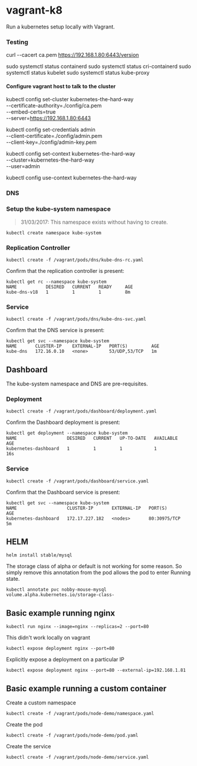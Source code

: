# vagrant-k8

Run a kubernetes setup locally with Vagrant.

### Testing

curl --cacert ca.pem https://192.168.1.80:6443/version

sudo systemctl status containerd
sudo systemctl status cri-containerd
sudo systemctl status kubelet
sudo systemctl status kube-proxy

#### Configure vagrant host to talk to the cluster

kubectl config set-cluster kubernetes-the-hard-way \
  --certificate-authority=./config/ca.pem \
  --embed-certs=true \
  --server=https://192.168.1.80:6443

kubectl config set-credentials admin \
  --client-certificate=./config/admin.pem \
  --client-key=./config/admin-key.pem

kubectl config set-context kubernetes-the-hard-way \
  --cluster=kubernetes-the-hard-way \
  --user=admin

kubectl config use-context kubernetes-the-hard-way


### DNS

### Setup the kube-system namespace

> 31/03/2017: This namespace exists without having to create.

    kubectl create namespace kube-system

### Replication Controller

    kubectl create -f /vagrant/pods/dns/kube-dns-rc.yaml

Confirm that the replication controller is present:

    kubectl get rc --namespace kube-system
    NAME           DESIRED   CURRENT   READY     AGE
    kube-dns-v18   1         1         1         8m

### Service

    kubectl create -f /vagrant/pods/dns/kube-dns-svc.yaml

Confirm that the DNS service is present:

    kubectl get svc --namespace kube-system
    NAME       CLUSTER-IP    EXTERNAL-IP   PORT(S)         AGE
    kube-dns   172.16.0.10   <none>        53/UDP,53/TCP   1m


## Dashboard

The kube-system namespace and DNS are pre-requisites.

### Deployment

    kubectl create -f /vagrant/pods/dashboard/deployment.yaml

Confirm the Dashboard deployment is present:

    kubectl get deployment --namespace kube-system
    NAME                   DESIRED   CURRENT   UP-TO-DATE   AVAILABLE   AGE
    kubernetes-dashboard   1         1         1            1           16s

### Service

    kubectl create -f /vagrant/pods/dashboard/service.yaml

Confirm that the Dashboard service is present:

    kubectl get svc --namespace kube-system
    NAME                   CLUSTER-IP       EXTERNAL-IP   PORT(S)        AGE
    kubernetes-dashboard   172.17.227.182   <nodes>       80:30975/TCP   5m

## HELM

    helm install stable/mysql

The storage class of alpha or default is not working for some reason. So simply
remove this annotation from the pod allows the pod to enter Running state.

    kubectl annotate pvc nobby-mouse-mysql volume.alpha.kubernetes.io/storage-class-

## Basic example running nginx

    kubectl run nginx --image=nginx --replicas=2 --port=80

This didn't work locally on vagrant

    kubectl expose deployment nginx --port=80

Explicitly expose a deployment on a particular IP

    kubectl expose deployment nginx --port=80 --external-ip=192.168.1.81


## Basic example running a custom container

Create a custom namespace

    kubectl create -f /vagrant/pods/node-demo/namespace.yaml

Create the pod

    kubectl create -f /vagrant/pods/node-demo/pod.yaml

Create the service

    kubectl create -f /vagrant/pods/node-demo/service.yaml

